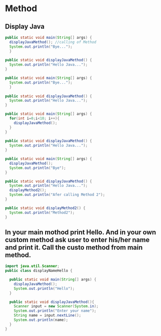 Method
======
Display Java
------------
```java
public static void main(String[] args) {
  displayJavaMethod(); //calling of Method
  System.out.println("Bye...");
  }
	
public static void displayJavaMethod() {
  System.out.println("Hello Java...");
}
```
```java
public static void main(String[] args) {
  System.out.println("Bye...");
  }
	
public static void displayJavaMethod() {
  System.out.println("Hello Java...");
}
```
```java
public static void main(String[] args) {
  for(int i=0;i<10; i++){
    displayJavaMethod();
  }
}
	
public static void displayJavaMethod() {
  System.out.println("Hello Java...");
}
```
```java
public static void main(String[] args) {
  displayJavaMethod();
  System.out.println("Bye");
}

public static void displayJavaMethod() {
  System.out.println("Hello Java...");
  displayMethod2();
  System.out.println("Afer calling Method 2");
}

public static void displayMethod2() {
  System.out.println("Method2");
}
```
In your main mothod print Hello. And in your own custom method ask user to enter his/her name and print it. Call the custo method from  main method.
---------------------------------------------------------------------------------------------------------------------------
```java
import java.util.Scanner;
public class displayNameHello {

  public static void main(String[] args) {
    displayJavaMethod();
    System.out.println("Hello");
  }

  public static void displayJavaMethod(){
    Scanner input = new Scanner(System.in);
    System.out.println("Enter your name");
    String name = input.nextLine();
    System.out.println(name);
  }
}
```
